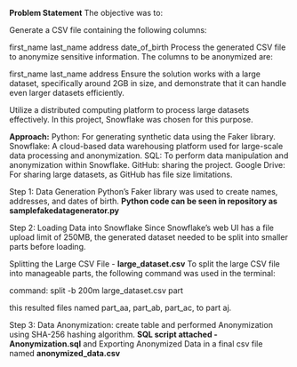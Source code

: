 **Problem Statement**
The objective was to:

Generate a CSV file containing the following columns:

first_name
last_name
address
date_of_birth
Process the generated CSV file to anonymize sensitive information. The columns to be anonymized are:

first_name
last_name
address
Ensure the solution works with a large dataset, specifically around 2GB in size, and demonstrate that it can handle even larger datasets efficiently.

Utilize a distributed computing platform to process large datasets effectively. In this project, Snowflake was chosen for this purpose.

**Approach:**
Python: For generating synthetic data using the Faker library.
Snowflake: A cloud-based data warehousing platform used for large-scale data processing and anonymization.
SQL: To perform data manipulation and anonymization within Snowflake.
GitHub: sharing the project.
Google Drive: For sharing large datasets, as GitHub has file size limitations.

Step 1: Data Generation
 Python’s Faker library was used to create names, addresses, and dates of birth.
**Python code can be seen in repository as samplefakedatagenerator.py**

Step 2: Loading Data into Snowflake
Since Snowflake’s web UI has a file upload limit of 250MB, the generated dataset needed to be split into smaller parts before loading.

Splitting the Large CSV File - **large_dataset.csv**
To split the large CSV file into manageable parts, the following command was used in the terminal:

command:
split -b 200m large_dataset.csv part 

this resulted files named part_aa, part_ab, part_ac, to part aj.

Step 3: Data Anonymization:
create table and performed Anonymization using SHA-256 hashing algorithm.
**SQL script attached - Anonymization.sql**
and Exporting Anonymized Data in a final csv file named **anonymized_data.csv**


 

